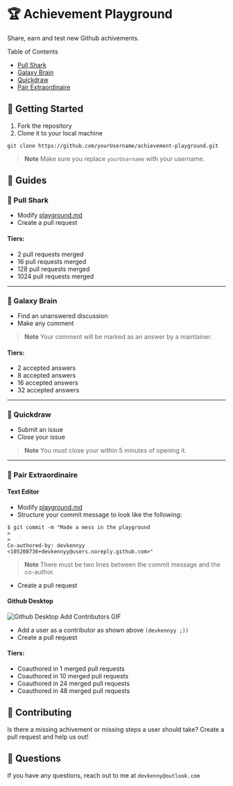 ﻿# 🏆 Achievement Playground
Share, earn and test new Github achivements. 

Table of Contents
- [Pull Shark](#-pull-shark)
- [Galaxy Brain](#-galaxy-brain)
- [Quickdraw](#-quickdraw)
- [Pair Extraordinaire](#-pair-extraordinaire)

## 💫 Getting Started
1. Fork the repository
2. Clone it to your local machine
```shell
git clone https://github.com/yourUsername/achievement-playground.git
```
> **Note**
> Make sure you replace `yourUsername` with your username. 

## 📜 Guides
### 🦈 Pull Shark
- Modify [playground.md](playground.md) 
- Create a pull request

#### Tiers:
- 2 pull requests merged
- 16 pull requests merged
- 128 pull requests merged
- 1024 pull requests merged

---
### 🧠 Galaxy Brain

- Find an unanswered discussion
- Make any comment

> **Note**
> Your comment will be marked as an answer by a maintainer. 

#### Tiers:
- 2 accepted answers
- 8 accepted answers
- 16 accepted answers
- 32 accepted answers
---

### 🔫 Quickdraw
- Submit an issue
- Close your issue

> **Note**
> You must close your within 5 minutes of opening it. 

---

### 🍏 Pair Extraordinaire
#### Text Editor
- Modify [playground.md](playground.md)
- Structure your commit message to look like the following: 
```shell
$ git commit -m "Made a mess in the playground
> 
>
Co-authored-by: devkennyy <105208736+devkennyy@users.noreply.github.com>"
```

> **Note**
> There must be two lines between the commit message and the co-author. 

- Create a pull request

#### Github Desktop
![Github Desktop Add Contributors GIF](https://docs.github.com/assets/cb-1355315/images/help/desktop/co-authors-demo-hq.gif)
- Add a user as a contributor as shown above `(devkennyy ;))`
- Create a pull request

#### Tiers:
- Coauthored in 1 merged pull requests
- Coauthored in 10 merged pull requests
- Coauthored in 24 merged pull requests
- Coauthored in 48 merged pull requests

## 🤝 Contributing
Is there a missing achivement or missing steps a user should take? Create a pull request and help us out!

## 🤔 Questions
If you have any questions, reach out to me at `devkenny@outlook.com`

